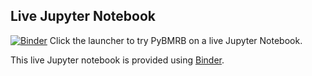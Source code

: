 ## Live Jupyter Notebook

[![Binder](https://mybinder.org/badge_logo.svg)](https://mybinder.org/v2/gh/uwbmrb/PyBMRB/master?filepath=pybmrb%2Fexamples) Click the launcher to try PyBMRB on a live Jupyter Notebook.

This live Jupyter notebook is provided using [Binder](https://gke.mybinder.org/).
